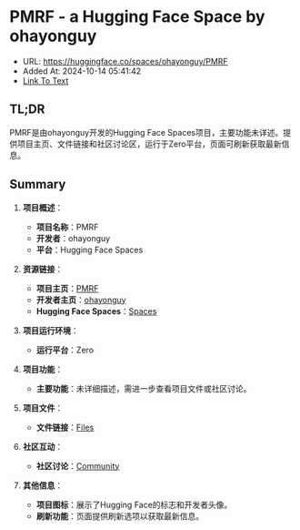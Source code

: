 # PMRF - a Hugging Face Space by ohayonguy
- URL: https://huggingface.co/spaces/ohayonguy/PMRF
- Added At: 2024-10-14 05:41:42
- [Link To Text](2024-10-14-pmrf---a-hugging-face-space-by-ohayonguy_raw.md)

## TL;DR
PMRF是由ohayonguy开发的Hugging Face Spaces项目，主要功能未详述。提供项目主页、文件链接和社区讨论区，运行于Zero平台，页面可刷新获取最新信息。

## Summary
1. **项目概述**：
   - **项目名称**：PMRF
   - **开发者**：ohayonguy
   - **平台**：Hugging Face Spaces

2. **资源链接**：
   - **项目主页**：[PMRF](https://huggingface.co/spaces/ohayonguy/PMRF)
   - **开发者主页**：[ohayonguy](https://huggingface.co/ohayonguy)
   - **Hugging Face Spaces**：[Spaces](https://huggingface.co/spaces)

3. **项目运行环境**：
   - **运行平台**：Zero

4. **项目功能**：
   - **主要功能**：未详细描述，需进一步查看项目文件或社区讨论。

5. **项目文件**：
   - **文件链接**：[Files](https://huggingface.co/spaces/ohayonguy/PMRF/tree/main)

6. **社区互动**：
   - **社区讨论**：[Community](https://huggingface.co/spaces/ohayonguy/PMRF/discussions)

7. **其他信息**：
   - **项目图标**：展示了Hugging Face的标志和开发者头像。
   - **刷新功能**：页面提供刷新选项以获取最新信息。
